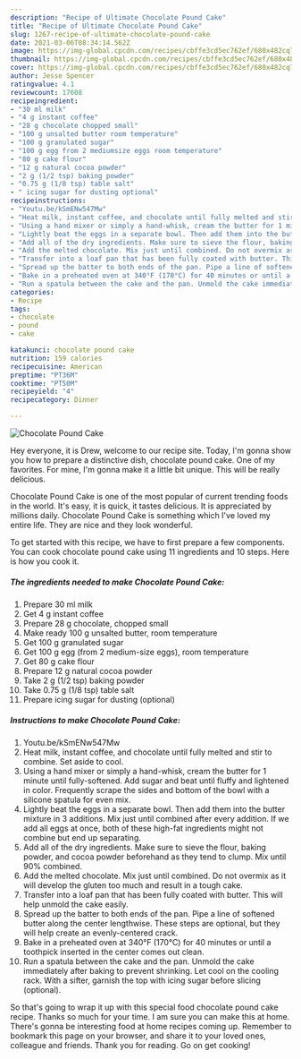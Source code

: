 ```yaml
---
description: "Recipe of Ultimate Chocolate Pound Cake"
title: "Recipe of Ultimate Chocolate Pound Cake"
slug: 1267-recipe-of-ultimate-chocolate-pound-cake
date: 2021-03-06T08:34:14.562Z
image: https://img-global.cpcdn.com/recipes/cbffe3cd5ec762ef/680x482cq70/chocolate-pound-cake-recipe-main-photo.jpg
thumbnail: https://img-global.cpcdn.com/recipes/cbffe3cd5ec762ef/680x482cq70/chocolate-pound-cake-recipe-main-photo.jpg
cover: https://img-global.cpcdn.com/recipes/cbffe3cd5ec762ef/680x482cq70/chocolate-pound-cake-recipe-main-photo.jpg
author: Jesse Spencer
ratingvalue: 4.1
reviewcount: 17608
recipeingredient:
- "30 ml milk"
- "4 g instant coffee"
- "28 g chocolate chopped small"
- "100 g unsalted butter room temperature"
- "100 g granulated sugar"
- "100 g egg from 2 mediumsize eggs room temperature"
- "80 g cake flour"
- "12 g natural cocoa powder"
- "2 g (1/2 tsp) baking powder"
- "0.75 g (1/8 tsp) table salt"
- " icing sugar for dusting optional"
recipeinstructions:
- "Youtu.be/kSmENw547Mw"
- "Heat milk, instant coffee, and chocolate until fully melted and stir to combine. Set aside to cool."
- "Using a hand mixer or simply a hand-whisk, cream the butter for 1 minute until fully-softened. Add sugar and beat until fluffy and lightened in color. Frequently scrape the sides and bottom of the bowl with a silicone spatula for even mix."
- "Lightly beat the eggs in a separate bowl. Then add them into the butter mixture in 3 additions. Mix just until combined after every addition. If we add all eggs at once, both of these high-fat ingredients might not combine but end up separating."
- "Add all of the dry ingredients. Make sure to sieve the flour, baking powder, and cocoa powder beforehand as they tend to clump. Mix until 90% combined."
- "Add the melted chocolate. Mix just until combined. Do not overmix as it will develop the gluten too much and result in a tough cake."
- "Transfer into a loaf pan that has been fully coated with butter. This will help unmold the cake easily."
- "Spread up the batter to both ends of the pan. Pipe a line of softened butter along the center lengthwise. These steps are optional, but they will help create an evenly-centered crack."
- "Bake in a preheated oven at 340°F (170°C) for 40 minutes or until a toothpick inserted in the center comes out clean."
- "Run a spatula between the cake and the pan. Unmold the cake immediately after baking to prevent shrinking. Let cool on the cooling rack. With a sifter, garnish the top with icing sugar before slicing (optional)."
categories:
- Recipe
tags:
- chocolate
- pound
- cake

katakunci: chocolate pound cake 
nutrition: 159 calories
recipecuisine: American
preptime: "PT36M"
cooktime: "PT50M"
recipeyield: "4"
recipecategory: Dinner

---
```



![Chocolate Pound Cake](https://img-global.cpcdn.com/recipes/cbffe3cd5ec762ef/680x482cq70/chocolate-pound-cake-recipe-main-photo.jpg)

Hey everyone, it is Drew, welcome to our recipe site. Today, I'm gonna show you how to prepare a distinctive dish, chocolate pound cake. One of my favorites. For mine, I'm gonna make it a little bit unique. This will be really delicious.

Chocolate Pound Cake is one of the most popular of current trending foods in the world. It's easy, it is quick, it tastes delicious. It is appreciated by millions daily. Chocolate Pound Cake is something which I've loved my entire life. They are nice and they look wonderful.




To get started with this recipe, we have to first prepare a few components. You can cook chocolate pound cake using 11 ingredients and 10 steps. Here is how you cook it.

<!--inarticleads1-->

##### The ingredients needed to make Chocolate Pound Cake:

1. Prepare 30 ml milk
1. Get 4 g instant coffee
1. Prepare 28 g chocolate, chopped small
1. Make ready 100 g unsalted butter, room temperature
1. Get 100 g granulated sugar
1. Get 100 g egg (from 2 medium-size eggs), room temperature
1. Get 80 g cake flour
1. Prepare 12 g natural cocoa powder
1. Take 2 g (1/2 tsp) baking powder
1. Take 0.75 g (1/8 tsp) table salt
1. Prepare  icing sugar for dusting (optional)




<!--inarticleads2-->

##### Instructions to make Chocolate Pound Cake:

1. Youtu.be/kSmENw547Mw
1. Heat milk, instant coffee, and chocolate until fully melted and stir to combine. Set aside to cool.
1. Using a hand mixer or simply a hand-whisk, cream the butter for 1 minute until fully-softened. Add sugar and beat until fluffy and lightened in color. Frequently scrape the sides and bottom of the bowl with a silicone spatula for even mix.
1. Lightly beat the eggs in a separate bowl. Then add them into the butter mixture in 3 additions. Mix just until combined after every addition. If we add all eggs at once, both of these high-fat ingredients might not combine but end up separating.
1. Add all of the dry ingredients. Make sure to sieve the flour, baking powder, and cocoa powder beforehand as they tend to clump. Mix until 90% combined.
1. Add the melted chocolate. Mix just until combined. Do not overmix as it will develop the gluten too much and result in a tough cake.
1. Transfer into a loaf pan that has been fully coated with butter. This will help unmold the cake easily.
1. Spread up the batter to both ends of the pan. Pipe a line of softened butter along the center lengthwise. These steps are optional, but they will help create an evenly-centered crack.
1. Bake in a preheated oven at 340°F (170°C) for 40 minutes or until a toothpick inserted in the center comes out clean.
1. Run a spatula between the cake and the pan. Unmold the cake immediately after baking to prevent shrinking. Let cool on the cooling rack. With a sifter, garnish the top with icing sugar before slicing (optional).




So that's going to wrap it up with this special food chocolate pound cake recipe. Thanks so much for your time. I am sure you can make this at home. There's gonna be interesting food at home recipes coming up. Remember to bookmark this page on your browser, and share it to your loved ones, colleague and friends. Thank you for reading. Go on get cooking!
